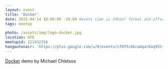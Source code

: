 ```yaml
---
layout: event 
title: 'Docker' 
date: 2015-04-14 18:00:00 -10:00 #event time is 24hour format and offset by timezone 
tags: meetup 

photo: /assets/img/logo-docker.jpg 
location: HTE 
meetupid: 221452356 
hangoutonair: 'https://plus.google.com/u/0/events/cf0f5c6kcamqar6aq93ttjqh1v4' 
---
```


[Docker](https://www.docker.com/) demo by Michael Chletsos

<!-- REMOVE COMMENT TAGS AFTER EVENT
####Event Follow up 

Presentation Links 
* [Link Label](http:linkurl.com) 
* [Link Label](http:linkurl.com) 

####Event Video 
<div class="embed-responsive embed-responsive-16by9">
<iframe class="embed-responsive-item" src="//www.youtube.com/embed/YOUTUBEID" frameborder="0" allowfullscreen></iframe>
</div>
REMOVE COMMENT TAGS AFTER EVENT -->
